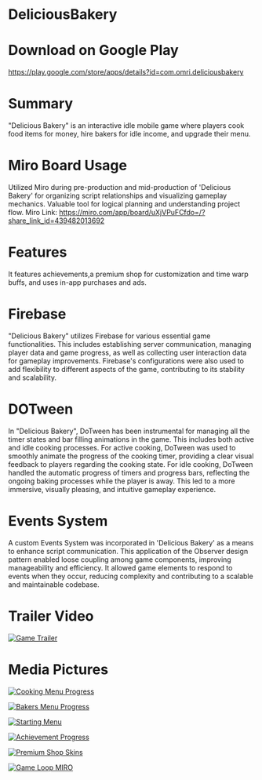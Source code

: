# DeliciousBakery

# Download on Google Play
https://play.google.com/store/apps/details?id=com.omri.deliciousbakery

# Summary
"Delicious Bakery" is an interactive idle mobile game where players cook food items for money,
hire bakers for idle income, and upgrade their menu.

# Miro Board Usage
Utilized Miro during pre-production and mid-production of 'Delicious Bakery' for organizing script relationships and visualizing gameplay mechanics.
Valuable tool for logical planning and understanding project flow.
Miro Link: https://miro.com/app/board/uXjVPuFCfdo=/?share_link_id=439482013692

# Features
It features achievements,a premium shop for customization and time warp buffs, and uses in-app purchases and ads.

# Firebase
"Delicious Bakery" utilizes Firebase for various essential game functionalities.
This includes establishing server communication, managing player data and game progress, as well as collecting user interaction data for gameplay improvements.
Firebase's configurations were also used to add flexibility to different aspects of the game, contributing to its stability and scalability.

# DOTween
In "Delicious Bakery", DoTween has been instrumental for managing all the timer states and bar filling animations in the game.
This includes both active and idle cooking processes.
For active cooking, DoTween was used to smoothly animate the progress of the cooking timer, providing a clear visual feedback to players regarding the cooking state.
For idle cooking, DoTween handled the automatic progress of timers and progress bars, reflecting the ongoing baking processes while the player is away.
This led to a more immersive, visually pleasing, and intuitive gameplay experience.

# Events System
A custom Events System was incorporated in 'Delicious Bakery' as a means to enhance script communication.
This application of the Observer design pattern enabled loose coupling among game components, improving manageability and efficiency.
It allowed game elements to respond to events when they occur, reducing complexity and contributing to a scalable and maintainable codebase.

# Trailer Video
[![Game Trailer](https://img.youtube.com/vi/98PKuoKXue8/0.jpg)](https://www.youtube.com/watch?v=98PKuoKXue8)

# Media Pictures
[![Cooking Menu Progress](./Assets/ProjectImages/Cooking%20Menu%20Progress.png)](./Assets/ProjectImages/Cooking%20Menu%20Progress.png)

[![Bakers Menu Progress](./Assets/ProjectImages/Bakers%20Menu%20Progress.png)](./Assets/ProjectImages/Bakers%20Menu%20Progress.png)

[![Starting Menu](./Assets/ProjectImages/Starting%20Menu.png)](./Assets/ProjectImages/Starting%20Menu.png)

[![Achievement Progress](./Assets/ProjectImages/Achievement%20Progress.png)](./Assets/ProjectImages/Achievement%20Progress.png)

[![Premium Shop Skins](./Assets/ProjectImages/Premium%20Shop%20Skins.png)](./Assets/ProjectImages/Premium%20Shop%20Skins.png)

[![Game Loop MIRO](./Assets/ProjectImages/Game%20Loop%20MIRO.png)](./Assets/ProjectImages/Game%20Loop%20MIRO.png)
